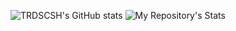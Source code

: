 ![TRDSCSH's GitHub stats](https://github-readme-stats.vercel.app/api?username=TRDSCSH&show_icons=true&theme=dark) ![My Repository's Stats](https://github-readme-stats.vercel.app/api/top-langs/?username=TRDSCSH&theme=dark&layout=compact)

<!---
TRDSCSH/TRDSCSH is a ✨ special ✨ repository because its `README.md` (this file) appears on your GitHub profile.
You can click the Preview link to take a look at your changes.
--->

